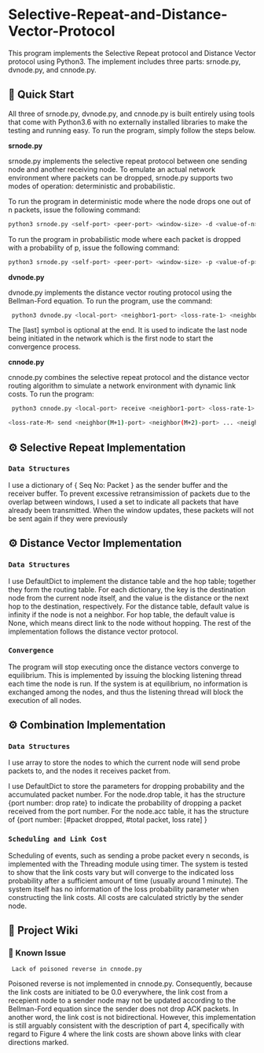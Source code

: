 # Selective-Repeat-and-Distance-Vector-Protocol

This program implements the Selective Repeat protocol and Distance Vector protocol using Python3.
The implement includes three parts: srnode.py, dvnode.py, and cnnode.py. 

## 💫 Quick Start


All three of srnode.py, dvnode.py, and cnnode.py is built entirely using tools that come with Python3.6 
with no externally installed libraries to make the testing and running easy. To run the program, simply
follow the steps below. 

<strong>srnode.py</strong>

srnode.py implements the selective repeat protocol between one sending node and another receiving node. 
To emulate an actual network environment where packets can be dropped, srnode.py supports two modes of 
operation: deterministic and probabilistic. 

To run the program in deterministic mode where the node drops one out of n packets, issue the following
command: 

```bash
python3 srnode.py <self-port> <peer-port> <window-size> -d <value-of-n>
```

To run the program in probabilistic mode where each packet is dropped with a probability of p, issue the following
command: 

```bash
python3 srnode.py <self-port> <peer-port> <window-size> -p <value-of-p>
```

<strong> dvnode.py </strong>

dvnode.py implements the distance vector routing protocol using the Bellman-Ford equation. To run the program,
use the command:
<br>
```bash
 python3 dvnode.py <local-port> <neighbor1-port> <loss-rate-1> <neighbor2-port> <loss-rate-2> ... [last]
 ```
The [last] symbol is optional at the end. It is used to indicate the last node being initiated in the network which is
the first node to start the convergence process.
<br>

<strong> cnnode.py </strong>

cnnode.py combines the selective repeat protocol and the distance vector routing algorithm
to simulate a network environment with dynamic link costs. To run the program:
```bash
 python3 cnnode.py <local-port> receive <neighbor1-port> <loss-rate-1> <neighbor2-port> <loss-rate-2> ... <neighborM-port>

<loss-rate-M> send <neighbor(M+1)-port> <neighbor(M+2)-port> ... <neighborN-port> [last]
 ```


## ⚙ Selective Repeat Implementation   
### `Data Structures `
I use a dictionary of { Seq No: Packet } as the sender buffer and the receiver buffer. 
To prevent excessive retransimission of packets due to the overlap between windows, 
I used a set to indicate all packets that have already been transmitted. When the window 
updates, these packets will not be sent again if they were previously 

## ⚙ Distance Vector Implementation   
### `Data Structures `
I use DefaultDict to implement the distance table and the hop table; together they form 
the routing table. For each dictionary, the key is the destination node from the current
node itself, and the value is the distance or the next hop to the destination, respectively.
For the distance table, default value is infinity if the node is not
a neighbor. For hop table, the default value is None, which means direct link to the node without
hopping. The rest of the implementation follows the distance vector protocol.

### `Convergence`
The program will stop executing once the distance vectors converge to equilibrium. This is 
implemented by issuing the blocking listening thread each time the node is run. If the system
is at equilibrium, no information is exchanged among the nodes, and thus the listening thread
will block the execution of all nodes.

## ⚙ Combination Implementation   
### `Data Structures `
I use array to store the nodes to which the current node will send probe packets to, and the nodes
it receives packet from.

I use DefaultDict to store the parameters for dropping probability and the accumulated 
packet number. For the node.drop table, it has the structure {port number: drop rate} to indicate 
the probability of dropping a packet received from the port number. For the node.acc table, 
it has the structure of {port number: [#packet dropped, #total packet, loss rate] } 

### `Scheduling and Link Cost`
Scheduling of events, such as sending a probe packet every n seconds, is implemented with 
the Threading module using timer. The system is tested to show that the link costs vary but
will converge to the indicated loss probability after a sufficient amount of time (usually around 
1 minute). The system itself has no information of the loss probability parameter when constructing 
the link costs. All costs are calculated strictly by the sender node.




## 📖 Project Wiki

 ### 🔧 Known Issue

`` Lack of poisoned reverse in cnnode.py``

Poisoned reverse is not implemented in cnnode.py. Consequently, because the link costs 
are initiated to be 0.0 everywhere, the link cost from a recepient node to a sender node
may not be updated according to the Bellman-Ford equation since the sender does not drop
ACK packets. In another word, the link cost is not bidirectional. However, this implementation
is still arguably consistent with the description of part 4, specifically with regard to Figure 4
where the link costs are shown above links with clear directions marked.

